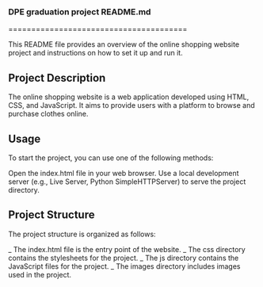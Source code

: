### DPE graduation project README.md
=======================================

This README file provides an overview of the online shopping website project and instructions on how to set it up and run it.

## Project Description

The online shopping website is a web application developed using HTML, CSS, and JavaScript. It aims to provide users with a platform to browse and purchase clothes online.

## Usage

To start the project, you can use one of the following methods:

Open the index.html file in your web browser.
Use a local development server (e.g., Live Server, Python SimpleHTTPServer) to serve the project directory.

## Project Structure

The project structure is organized as follows:

_ The index.html file is the entry point of the website.
_ The css directory contains the stylesheets for the project.
_ The js directory contains the JavaScript files for the project.
_ The images directory includes images used in the project.
